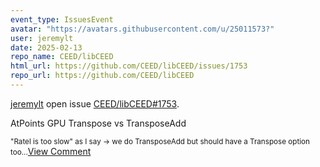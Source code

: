 ```yaml
---
event_type: IssuesEvent
avatar: "https://avatars.githubusercontent.com/u/25011573?"
user: jeremylt
date: 2025-02-13
repo_name: CEED/libCEED
html_url: https://github.com/CEED/libCEED/issues/1753
repo_url: https://github.com/CEED/libCEED
---
```


<a href='https://github.com/jeremylt' target='_blank'>jeremylt</a> open issue <a href='https://github.com/CEED/libCEED/issues/1753' target='_blank'>CEED/libCEED#1753</a>.

<p>AtPoints GPU Transpose vs TransposeAdd</p><small>"Ratel is too slow" as I say -> we do TransposeAdd but should have a Transpose option too...</small><a href='https://github.com/CEED/libCEED/issues/1753' target='_blank'>View Comment</a>